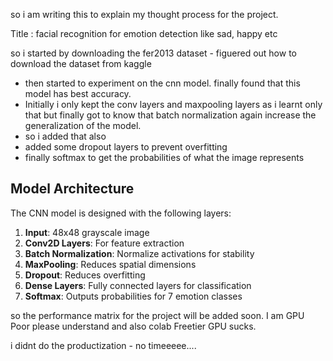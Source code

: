 so i am writing this to explain my thought process for the project.

Title : facial recognition for emotion detection like sad, happy etc

so i started by downloading the fer2013 dataset - figuered out how to download the dataset from kaggle

- then started to experiment on the cnn model. finally found that this model has best accuracy.
- Initially i only kept the conv layers and maxpooling layers as i learnt only that but finally got to know that batch normalization again increase the generalization of the model.
- so i added that also
- added some dropout layers to prevent overfitting
- finally softmax to get the probabilities of what the image represents

## **Model Architecture**
The CNN model is designed with the following layers:

1. **Input**: 48x48 grayscale image
2. **Conv2D Layers**: For feature extraction
3. **Batch Normalization**: Normalize activations for stability
4. **MaxPooling**: Reduces spatial dimensions
5. **Dropout**: Reduces overfitting
6. **Dense Layers**: Fully connected layers for classification
7. **Softmax**: Outputs probabilities for 7 emotion classes

so the performance matrix for the project will be added soon. I am GPU Poor please understand and also colab Freetier GPU sucks.

i didnt do the productization - no timeeeee....
